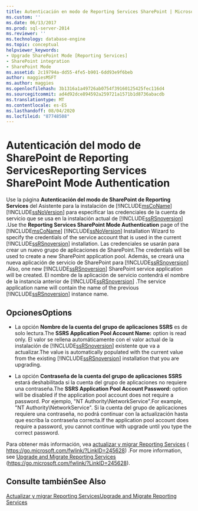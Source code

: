 ```yaml
---
title: Autenticación en modo de Reporting Services SharePoint | Microsoft Docs
ms.custom: ''
ms.date: 06/13/2017
ms.prod: sql-server-2014
ms.reviewer: ''
ms.technology: database-engine
ms.topic: conceptual
helpviewer_keywords:
- Upgrade SharePoint Mode [Reporting Services]
- SharePoint integration
- SharePoint Mode
ms.assetid: 2c19794a-dd55-4fe5-b901-6dd93e9f6beb
author: maggiesMSFT
ms.author: maggies
ms.openlocfilehash: 3b1316a1a49726ab0754f39160125425fec116d4
ms.sourcegitcommit: ad4d92dce894592a259721a1571b1d8736abacdb
ms.translationtype: MT
ms.contentlocale: es-ES
ms.lasthandoff: 08/04/2020
ms.locfileid: "87748508"
---
```

# <a name="reporting-services-sharepoint-mode-authentication"></a><span data-ttu-id="3d1ed-102">Autenticación del modo de SharePoint de Reporting Services</span><span class="sxs-lookup"><span data-stu-id="3d1ed-102">Reporting Services SharePoint Mode Authentication</span></span>
  <span data-ttu-id="3d1ed-103">Use la página **Autenticación del modo de SharePoint de Reporting Services** del Asistente para la instalación de [!INCLUDE[msCoName](../../includes/msconame-md.md)] [!INCLUDE[ssNoVersion](../../includes/ssnoversion-md.md)] para especificar las credenciales de la cuenta de servicio que se usa en la instalación actual de [!INCLUDE[ssRSnoversion](../../includes/ssrsnoversion-md.md)] .</span><span class="sxs-lookup"><span data-stu-id="3d1ed-103">Use the **Reporting Services SharePoint Mode Authentication** page of the [!INCLUDE[msCoName](../../includes/msconame-md.md)] [!INCLUDE[ssNoVersion](../../includes/ssnoversion-md.md)] Installation Wizard to specify the credentials of the service account that is used in the current [!INCLUDE[ssRSnoversion](../../includes/ssrsnoversion-md.md)] installation.</span></span> <span data-ttu-id="3d1ed-104">Las credenciales se usarán para crear un nuevo grupo de aplicaciones de SharePoint.</span><span class="sxs-lookup"><span data-stu-id="3d1ed-104">The credentials will be used to create a new SharePoint application pool.</span></span> <span data-ttu-id="3d1ed-105">Además, se creará una nueva aplicación de servicio de SharePoint para [!INCLUDE[ssRSnoversion](../../includes/ssrsnoversion-md.md)] .</span><span class="sxs-lookup"><span data-stu-id="3d1ed-105">Also, one new [!INCLUDE[ssRSnoversion](../../includes/ssrsnoversion-md.md)] SharePoint service application will be created.</span></span> <span data-ttu-id="3d1ed-106">El nombre de la aplicación de servicio contendrá el nombre de la instancia anterior de [!INCLUDE[ssRSnoversion](../../includes/ssrsnoversion-md.md)] .</span><span class="sxs-lookup"><span data-stu-id="3d1ed-106">The service application name will contain the name of the previous [!INCLUDE[ssRSnoversion](../../includes/ssrsnoversion-md.md)] instance name.</span></span>  
  
## <a name="options"></a><span data-ttu-id="3d1ed-107">Opciones</span><span class="sxs-lookup"><span data-stu-id="3d1ed-107">Options</span></span>  
  
-   <span data-ttu-id="3d1ed-108">La opción **Nombre de la cuenta del grupo de aplicaciones SSRS** es de solo lectura.</span><span class="sxs-lookup"><span data-stu-id="3d1ed-108">The **SSRS Application Pool Account Name:** option is read only.</span></span> <span data-ttu-id="3d1ed-109">El valor se rellena automáticamente con el valor actual de la instalación de [!INCLUDE[ssRSnoversion](../../includes/ssrsnoversion-md.md)] existente que va a actualizar.</span><span class="sxs-lookup"><span data-stu-id="3d1ed-109">The value is automatically populated with the current value from the existing [!INCLUDE[ssRSnoversion](../../includes/ssrsnoversion-md.md)] installation that you are upgrading.</span></span>  
  
-   <span data-ttu-id="3d1ed-110">La opción **Contraseña de la cuenta del grupo de aplicaciones SSRS** estará deshabilitada si la cuenta del grupo de aplicaciones no requiere una contraseña.</span><span class="sxs-lookup"><span data-stu-id="3d1ed-110">The **SSRS Application Pool Account Password:** option will be disabled if the application pool account does not require a password.</span></span> <span data-ttu-id="3d1ed-111">Por ejemplo, "NT Authority\NetworkService".</span><span class="sxs-lookup"><span data-stu-id="3d1ed-111">For example, "NT Authority\NetworkService".</span></span> <span data-ttu-id="3d1ed-112">Si la cuenta del grupo de aplicaciones requiere una contraseña, no podrá continuar con la actualización hasta que escriba la contraseña correcta.</span><span class="sxs-lookup"><span data-stu-id="3d1ed-112">If the application pool account does require a password, you cannot continue with upgrade until you type the correct password.</span></span>  
  
 <span data-ttu-id="3d1ed-113">Para obtener más información, vea [actualizar y migrar Reporting Services](https://go.microsoft.com/fwlink/?LinkID=245628) ( https://go.microsoft.com/fwlink/?LinkID=245628) .</span><span class="sxs-lookup"><span data-stu-id="3d1ed-113">For more information, see [Upgrade and Migrate Reporting Services](https://go.microsoft.com/fwlink/?LinkID=245628) (https://go.microsoft.com/fwlink/?LinkID=245628).</span></span>  
  
## <a name="see-also"></a><span data-ttu-id="3d1ed-114">Consulte también</span><span class="sxs-lookup"><span data-stu-id="3d1ed-114">See Also</span></span>  
 [<span data-ttu-id="3d1ed-115">Actualizar y migrar Reporting Services</span><span class="sxs-lookup"><span data-stu-id="3d1ed-115">Upgrade and Migrate Reporting Services</span></span>](https://go.microsoft.com/fwlink/?LinkID=245628)  
  
  
